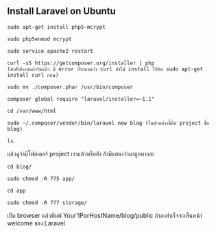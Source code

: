 ## Install Laravel on Ubuntu

```
sudo apt-get install php5-mcrypt

sudo php5enmod mcrypt

sudo service apache2 restart

curl -sS https://getcomposer.org/installer | php
(คำสั่งข้างบนถ้ารันแล้ว มี error ประมาณว่า curl ยังไม่ install ให้รัน sudo apt-get install curl ก่อน)

sudo mv ./composer.phar /usr/bin/composer

composer global require "laravel/installer=~1.1"

cd /var/www/html

sudo ~/.composer/vendor/bin/laravel new blog (ในตัวอย่างนี้คือ project ชื่อ blog)

ls
```
แล้วดูว่ามีโฟลเดอร์ project เราแล้วหรือยัง ถ้ามีแสดงว่ามาถูกทางละ 

```
cd blog/

sudo chmod -R 775 app/

cd app

sudo chmod -R 777 storage/

```

เปิด browser แล้วพิมพ์ Your'IPorHostName/blog/public
ถ้าลงสำเร็จจะเห็นหน้า welcome ของ Laravel


